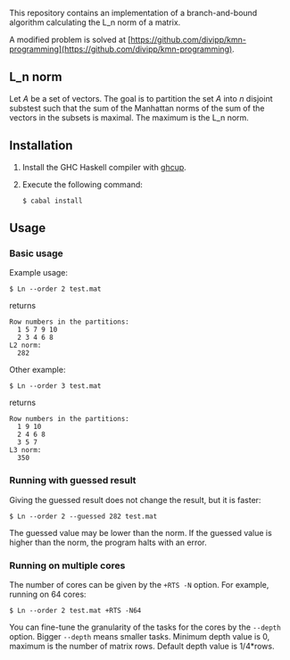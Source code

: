 
This repository contains an implementation of a branch-and-bound algorithm calculating the L_n norm of a matrix.

A modified problem is solved at [https://github.com/divipp/kmn-programming](https://github.com/divipp/kmn-programming).

## L_n norm

Let *A* be a set of vectors.
The goal is to partition the set $A$ into $n$ disjoint substest such
that the sum of the Manhattan norms of the sum of the vectors in the subsets is maximal.
The maximum is the L_n norm.


## Installation

1.  Install the GHC Haskell compiler with [ghcup](https://www.haskell.org/ghcup/).
2.  Execute the following command: 

        $ cabal install

## Usage


### Basic usage

Example usage:

    $ Ln --order 2 test.mat

returns

    Row numbers in the partitions:
      1 5 7 9 10
      2 3 4 6 8
    L2 norm:
      282

Other example:

    $ Ln --order 3 test.mat

returns

    Row numbers in the partitions:
      1 9 10
      2 4 6 8
      3 5 7
    L3 norm:
      350


### Running with guessed result

Giving the guessed result does not change the result, but it is faster:

    $ Ln --order 2 --guessed 282 test.mat

The guessed value may be lower than the norm.
If the guessed value is higher than the norm, the program halts with an error.


### Running on multiple cores

The number of cores can be given by the `+RTS -N` option.
For example, running on 64 cores:

    $ Ln --order 2 test.mat +RTS -N64

You can fine-tune the granularity of the tasks for the cores by the `--depth` option.
Bigger `--depth` means smaller tasks. Minimum depth value is 0, maximum is the number of matrix rows.
Default depth value is 1/4*rows.


